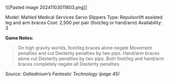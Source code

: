 ![[Pasted image 20241103011803.png]]

Model: Mahled Medical Services Servo Slippers
Type: Repulsorlift assisted leg and arm braces
Cost: 2,500 per pair (foot/leg or hand/arm)
Availability: 3

**Game Notes:**
> On high gravity worlds, foot/leg braces alone negate Movement penalties and cut Dexterity penalties by two pips. Hand/arm braces alone cut Dexterity penalties by two pips. Both foot/leg and hand/arm braces completely negate all Dexterity penalties.

*Source: Galladinium’s Fantastic Technology (page 45)*